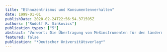 ```yaml
---
title: "Ethnozentrismus und Konsumentenverhalten"
date: 1999-01-01
publishDate: 2020-02-24T22:56:54.371595Z
authors: ["Rudolf R. Sinkovics"]
publication_types: ["5"]
abstract: "Vorwort: Die Übertragung von Meßinstrumenten für den länderübergreifenden Gebrauch rückt als Folgewirkung der Globalisierung der Wirtschaft immer stärker in das Zentrum des Interesses der Markt- und Konsumentenforschung. Dabei besteht ein natürliches Spannungsverhältnis zwischen Ansätzen, die auf die interkulturelle Vergleichbarkeit von Daten bzw. Forschungsergebnissen abzielen und solchen Zutritten, wo die nationale Abbildungsgüte, im Sinne einer Entsprechung bezüglich des spezifischen lokalen Restriktionsrahmens, im Vordergrund steht. Die gegenständliche Arbeit befaßt sich mit der Prüfung der Anwendbarkeit des Ethnozentrismuskonzeptes im Konsumentenverhalten und entsprechender Meßinstrumente im österreichischen Kontext. Das Ethnozentrismuskonzept liefert einen inhaltlichen Diskussionsbeitrag zur Bedeutung der internationalen Wirtschaftsverflechtung, den Auswirkungen auf Angebot und Nachfrage auf Konsumgütermärkten sowie zu der Entwicklung stärkerer nationalistischer Tendenzen, die auf die lokalen Marktprozesse rückwirken. Aufbauend auf die in den USA entwickelte und in der Marketingliteratur sehr gut etablierte sowie mehrfach verwendete CETSCALE (\"Consumer Ethnocentric Tendencies Scale\", vgl. Shimp und Sharma, 1987) wird eine nationale Adaption des Marketingkonstruktes in und für Österreich vorgenommen. Im Zuge des Untersuchungsverlaufes wird ein kultursensitiver Anpassungsprozeß (\"emic\"-Approach) verfolgt. Die empirischen Teilschritte werden in insgesamt fünf Teilprojekten (Instrumententwicklung, N=1105; Validierungsstudie, N=1069; Extremgruppen-Vergleich, N=177; Parallel-Test Entwicklung sowie Konzepterweiterung, N=182) dargestellt. Unter Rückgriff auf ein weites Spektrum klassisch testtheoretischer sowie qualitativer Verfahren (explorative Faktoranalyse, Reliabilitätsanalysen, Clusteranalyse, konfirmatorische Faktoranalysen, Korrelationsanalysen, Kategorisierungen durch Experten etc.) werden zwei Skalenformen für die Messung von Ethnozentrismus von Konsumenten in Österreich entwickelt und validiert."
featured: false
publication: "*Deutscher Universitätsverlag*"
---
```


